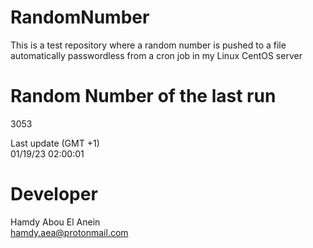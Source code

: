 # RandomNumber    
This is a test repository where a random number is pushed to a file automatically passwordless from a cron job in my Linux CentOS server    
# Random Number of the last run   
3053
      
Last update (GMT +1)    
01/19/23 02:00:01
# Developer    
Hamdy Abou El Anein   
hamdy.aea@protonmail.com

